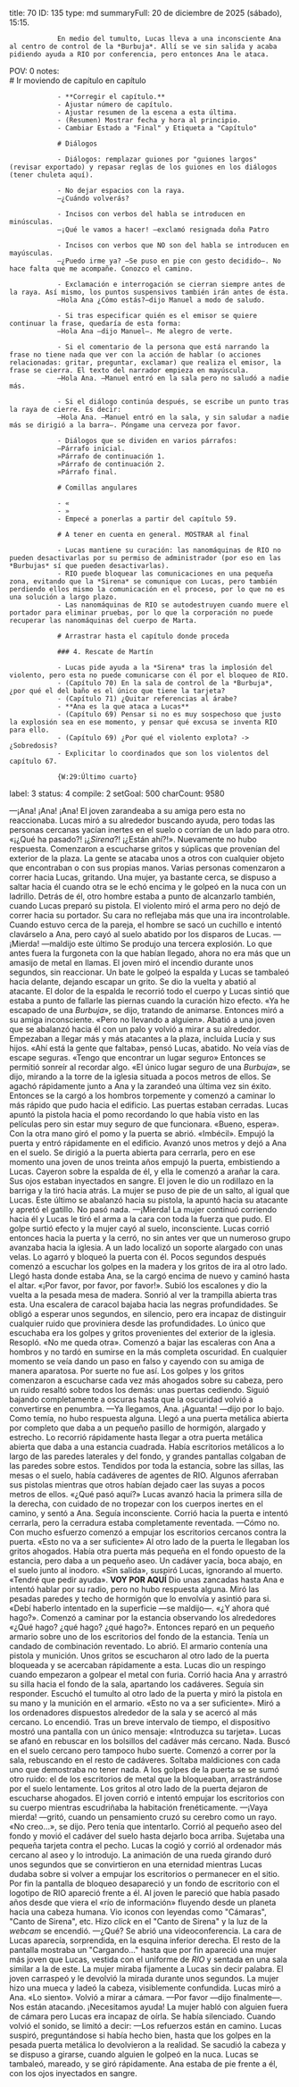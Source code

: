 title:          70
ID:             135
type:           md
summaryFull:    20 de diciembre de 2025 (sábado), 15:15.
                
                En medio del tumulto, Lucas lleva a una inconsciente Ana al centro de control de la *Burbuja*. Allí se ve sin salida y acaba pidiendo ayuda a RIO por conferencia, pero entonces Ana le ataca.
POV:            0
notes:          
                # Ir moviendo de capítulo en capítulo
                
                - **Corregir el capítulo.**
                - Ajustar número de capítulo.
                - Ajustar resumen de la escena a esta última.
                - (Resumen) Mostrar fecha y hora al principio.
                - Cambiar Estado a "Final" y Etiqueta a "Capítulo"
                
                # Diálogos
                
                - Diálogos: remplazar guiones por "guiones largos" (revisar exportado) y repasar reglas de los guiones en los diálogos (tener chuleta aquí).
                
                - No dejar espacios con la raya.
                —¿Cuándo volverás?
                
                - Incisos con verbos del habla se introducen en minúsculas.
                —¡Qué le vamos a hacer! —exclamó resignada doña Patro
                
                - Incisos con verbos que NO son del habla se introducen en mayúsculas.
                —¿Puedo irme ya? —Se puso en pie con gesto decidido—. No hace falta que me acompañe. Conozco el camino.
                
                - Exclamación e interrogación se cierran siempre antes de la raya. Así mismo, los puntos suspensivos también irán antes de ésta.
                —Hola Ana ¿Cómo estás?—dijo Manuel a modo de saludo.
                
                - Si tras especificar quién es el emisor se quiere continuar la frase, quedaría de esta forma:
                —Hola Ana —dijo Manuel—. Me alegro de verte.
                
                - Si el comentario de la persona que está narrando la frase no tiene nada que ver con la acción de hablar (o acciones relacionadas: gritar, preguntar, exclamar) que realiza el emisor, la frase se cierra. El texto del narrador empieza en mayúscula.
                —Hola Ana. —Manuel entró en la sala pero no saludó a nadie más.
                
                - Si el diálogo continúa después, se escribe un punto tras la raya de cierre. Es decir:
                —Hola Ana. —Manuel entró en la sala, y sin saludar a nadie más se dirigió a la barra—. Póngame una cerveza por favor.
                
                - Diálogos que se dividen en varios párrafos:
                —Párrafo inicial.
                »Párrafo de continuación 1.
                »Párrafo de continuación 2.
                »Párrafo final.
                
                # Comillas angulares
                
                - «
                - »
                - Empecé a ponerlas a partir del capítulo 59.
                
                # A tener en cuenta en general. MOSTRAR al final
                
                - Lucas mantiene su curación: las nanomáquinas de RIO no pueden desactivarlas por su permiso de administrador (por eso en las *Burbujas* sí que pueden desactivarlas).
                - RIO puede bloquear las comunicaciones en una pequeña zona, evitando que la *Sirena* se comunique con Lucas, pero también perdiendo ellos mismo la comunicación en el proceso, por lo que no es una solución a largo plazo.
                - Las nanomáquinas de RIO se autodestruyen cuando muere el portador para eliminar pruebas, por lo que la corporación no puede recuperar las nanomáquinas del cuerpo de Marta.
                
                # Arrastrar hasta el capítulo donde proceda
                
                ### 4. Rescate de Martín
                
                - Lucas pide ayuda a la *Sirena* tras la implosión del violento, pero esta no puede comunicarse con él por el bloqueo de RIO.
                - (Capítulo 70) En la sala de control de la *Burbuja*, ¿por qué el del baño es el único que tiene la tarjeta?
                - (Capítulo 71) ¿Quitar referencias al árabe?
                - **Ana es la que ataca a Lucas**
                - (Capítulo 69) Pensar si no es muy sospechoso que justo la explosión sea en ese momento, y pensar qué excusa se inventa RIO para ello.
                - (Capítulo 69) ¿Por qué el violento explota? -> ¿Sobredosis?
                - Explicitar lo coordinados que son los violentos del capítulo 67.
                
                {W:29:Último cuarto}
label:          3
status:         4
compile:        2
setGoal:        500
charCount:      9580


—¡Ana! ¡Ana! ¡Ana!
El joven zarandeaba a su amiga pero esta no reaccionaba. Lucas miró a su alrededor buscando ayuda, pero todas las personas cercanas yacían inertes en el suelo o corrían de un lado para otro.
«¡¿Qué ha pasado?! ¡¿*Sirena*?! ¡¿Están ahí?!».
Nuevamente no hubo respuesta.
Comenzaron a escucharse gritos y súplicas que provenían del exterior de la plaza. La gente se atacaba unos a otros con cualquier objeto que encontraban o con sus propias manos.
Varias personas comenzaron a correr hacia Lucas, gritando.
Una mujer, ya bastante cerca, se dispuso a saltar hacia él cuando otra se le echó encima y le golpeó en la nuca con un ladrillo.
Detrás de él, otro hombre estaba a punto de alcanzarlo también, cuando Lucas preparó su pistola. El violento miró el arma pero no dejó de correr hacia su portador. Su cara no reflejaba más que una ira incontrolable.
Cuando estuvo cerca de la pareja, el hombre se sacó un cuchillo e intentó clavárselo a Ana, pero cayó al suelo abatido por los disparos de Lucas.
—¡Mierda! —maldijo este último
Se produjo una tercera explosión. Lo que antes fuera la furgoneta con la que habían llegado, ahora no era más que un amasijo de metal en llamas.
El joven miró el incendio durante unos segundos, sin reaccionar. Un bate le golpeó la espalda y Lucas se tambaleó hacia delante, dejando escapar un grito.
Se dio la vuelta y abatió al atacante.
El dolor de la espalda le recorrió todo el cuerpo y Lucas sintió que estaba a punto de fallarle las piernas cuando la curación hizo efecto.
«Ya he escapado de una *Burbuja*», se dijo, tratando de animarse.
Entonces miró a su amiga inconsciente.
«Pero no llevando a alguien».
Abatió a una joven que se abalanzó hacia él con un palo y volvió a mirar a su alrededor.
Empezaban a llegar más y más atacantes a la plaza, incluida Lucía y sus hijos.
«Ahí está la gente que faltaba», pensó Lucas, abatido.
No veía vías de escape seguras.
«Tengo que encontrar un lugar seguro»
Entonces se permitió sonreír al recordar algo.
«El único lugar seguro de una *Burbuja*», se dijo, mirando a la torre de la iglesia situada a pocos metros de ellos.
Se agachó rápidamente junto a Ana y la zarandeó una última vez sin éxito. Entonces se la cargó a los hombros torpemente y comenzó a caminar lo más rápido que pudo hacia el edificio.
Las puertas estaban cerradas. Lucas apuntó la pistola hacia el pomo recordando lo que había visto en las películas pero sin estar muy seguro de que funcionara.
«Bueno, espera».
Con la otra mano giró el pomo y la puerta se abrió.
«Imbécil».
Empujó la puerta y entró rápidamente en el edificio.
Avanzó unos metros y dejó a Ana en el suelo. Se dirigió a la puerta abierta para cerrarla, pero en ese momento una joven de unos treinta años empujó la puerta, embistiendo a Lucas.
Cayeron sobre la espalda de él, y ella le comenzó a arañar la cara. Sus ojos estaban inyectados en sangre.
El joven le dio un rodillazo en la barriga y la tiró hacia atrás. La mujer se puso de pie de un salto, al igual que Lucas. Este último se abalanzó hacia su pistola, la apuntó hacia su atacante y apretó el gatillo.
No pasó nada.
—¡Mierda!
La mujer continuó corriendo hacia él y Lucas le tiró el arma a la cara con toda la fuerza que pudo. El golpe surtió efecto y la mujer cayó al suelo, inconsciente.
Lucas corrió entonces hacia la puerta y la cerró, no sin antes ver que un numeroso grupo avanzaba hacia la iglesia.
A un lado localizó un soporte alargado con unas velas. Lo agarró y bloqueó la puerta con él. Pocos segundos después comenzó a escuchar los golpes en la madera y los gritos de ira al otro lado.
Llegó hasta donde estaba Ana, se la cargó encima de nuevo y caminó hasta el altar.
«¡Por favor, por favor, por favor!».
Subió los escalones y dio la vuelta a la pesada mesa de madera. Sonrió al ver la trampilla abierta tras esta.
Una escalera de caracol bajaba hacia las negras profundidades. Se obligó a esperar unos segundos, en silencio, pero era incapaz de distinguir cualquier ruido que proviniera desde las profundidades. Lo único que escuchaba era los golpes y gritos provenientes del exterior de la iglesia.
Resopló.
«No me queda otra».
Comenzó a bajar las escaleras con Ana a hombros y no tardó en sumirse en la más completa oscuridad. En cualquier momento se veía dando un paso en falso y cayendo con su amiga de manera aparatosa.
Por suerte no fue así.
Los golpes y los gritos comenzaron a escucharse cada vez más ahogados sobre su cabeza, pero un ruido resaltó sobre todos los demás: unas puertas cediendo.
Siguió bajando completamente a oscuras hasta que la  oscuridad volvió a convertirse en penumbra.
—Ya llegamos, Ana. ¡Aguanta! —dijo por lo bajo.
Como temía, no hubo respuesta alguna.
Llegó a una puerta metálica abierta por completo que daba a un pequeño pasillo de hormigón, alargado y estrecho. Lo recorrió rápidamente hasta llegar a otra puerta metálica abierta que daba a una estancia cuadrada. Había escritorios metálicos a lo largo de las paredes laterales y del fondo, y grandes pantallas colgaban de las paredes sobre estos.
Tendidos por toda la estancia, sobre las sillas, las mesas o el suelo, había cadáveres de agentes de RIO. Algunos aferraban sus pistolas mientras que otros habían dejado caer las suyas a pocos metros de ellos.
«¿Qué pasó aquí?»
Lucas avanzó hacia la primera silla de la derecha, con cuidado de no tropezar con los cuerpos inertes en el camino, y sentó a Ana.
Seguía inconsciente.
Corrió hacia la puerta e intentó cerrarla, pero la cerradura estaba completamente reventada.
—Cómo no.
Con mucho esfuerzo comenzó a empujar los escritorios cercanos contra la puerta.
«Esto no va a ser suficiente»
Al otro lado de la puerta le llegaban los gritos ahogados.
Había otra puerta más pequeña en el fondo opuesto de la estancia, pero daba a un pequeño aseo. Un cadáver yacía, boca abajo, en el suelo junto al inodoro.
«Sin salida», suspiró Lucas, ignorando al muerto.
«Tendré que pedir ayuda».
**VOY POR AQUÍ**
Dio unas zancadas hasta Ana e intentó hablar por su radio, pero no hubo respuesta alguna.
Miró las pesadas paredes y techo de hormigón que lo envolvía y asintió para si.
«Debí haberlo intentado en la superficie —se maldijo—. «¿Y ahora qué hago?».
Comenzó a caminar por la estancia observando los alrededores
«¿Qué hago? ¿qué hago? ¿qué hago?».
Entonces reparó en un pequeño armario sobre uno de los escritorios del fondo de la estancia. Tenía un candado de combinación reventado.
Lo abrió. El armario contenía una pistola y munición.
Unos gritos se escucharon al otro lado de la puerta bloqueada y se acercaban rápidamente a esta. Lucas dio un respingo cuando empezaron a golpear el metal con furia.
Corrió hacia Ana y arrastró su silla hacia el fondo de la sala, apartando los cadáveres.
Seguía sin responder.
Escuchó el tumulto al otro lado de la puerta y miró la pistola en su mano y la munición en el armario.
«Esto no va a ser suficiente».
Miró a los ordenadores dispuestos alrededor de la sala y se acercó al más cercano. Lo encendió.
Tras un breve intervalo de tiempo, el dispositivo mostró una pantalla con un único mensaje:
«Introduzca su tarjeta».
Lucas se afanó en rebuscar en los bolsillos del cadáver más cercano. Nada. Buscó en el suelo cercano pero tampoco hubo suerte.
Comenzó a correr por la sala, rebuscando en el resto de cadáveres. Soltaba maldiciones con cada uno que demostraba no tener nada.
A los golpes de la puerta se se sumó otro ruido: el de los escritorios de metal que la bloqueaban, arrastrándose por el suelo lentamente. Los gritos al otro lado de la puerta dejaron de escucharse ahogados.
El joven corrió e intentó empujar los escritorios con su cuerpo mientras escudriñaba la habitación frenéticamente.
—¡Vaya mierda! —gritó, cuando un pensamiento cruzó su cerebro como un rayo.
«No creo...», se dijo.
Pero tenía que intentarlo.
Corrió al pequeño aseo del fondo y movió el cadáver del suelo hasta dejarlo boca arriba. Sujetaba una pequeña tarjeta contra el pecho.
Lucas la cogió y corrió al ordenador más cercano al aseo y lo introdujo. La animación de una rueda girando duró unos segundos que se convirtieron en una eternidad mientras Lucas dudaba sobre si volver a empujar los escritorios o permanecer en el sitio.
Por fin la pantalla de bloqueo desapareció y un fondo de escritorio con el logotipo de RIO apareció frente a él. Al joven le pareció que había pasado años desde que viera el «río de información» fluyendo desde un planeta hacia una cabeza humana.
Vio iconos con leyendas como "Cámaras", "Canto de Sirena", etc.
Hizo *click* en el "Canto de Sirena" y la luz de la *webcam* se encendió.
—¿Qué?
Se abrió una videoconferencia. La cara de Lucas aparecía, sorprendida, en la esquina inferior derecha. El resto de la pantalla mostraba un "Cargando..." hasta que por fin apareció una mujer más joven que Lucas, vestida con el uniforme de *RIO* y sentada en una sala similar a la de este.
La mujer miraba fijamente a Lucas sin decir palabra.
El joven carraspeó y le devolvió la mirada durante unos segundos.
La mujer hizo una mueca y ladeó la cabeza, visiblemente confundida.
Lucas miró a Ana.
«Lo siento».
Volvió a mirar a cámara.
—Por favor —dijo finalmente—. Nos están atacando. ¡Necesitamos ayuda!
La mujer habló con alguien fuera de cámara pero Lucas era incapaz de oírla. Se había silenciado.
Cuando volvió el sonido, se limitó a decir:
—Los refuerzos están en camino.
Lucas suspiró, preguntándose si había hecho bien, hasta que los golpes en la pesada puerta metálica lo devolvieron a la realidad.
Se sacudió la cabeza y se dispuso a girarse, cuando alguien le golpeó en la nuca. Lucas se tambaleó, mareado, y se giró rápidamente.
Ana estaba de pie frente a él, con los ojos inyectados en sangre.